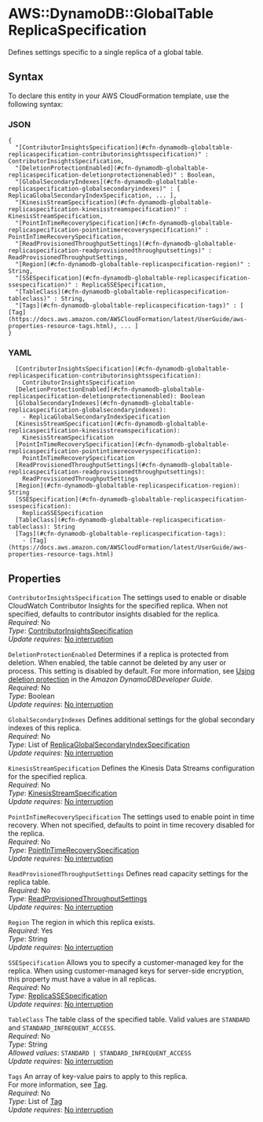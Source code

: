 # AWS::DynamoDB::GlobalTable ReplicaSpecification<a name="aws-properties-dynamodb-globaltable-replicaspecification"></a>

Defines settings specific to a single replica of a global table\.

## Syntax<a name="aws-properties-dynamodb-globaltable-replicaspecification-syntax"></a>

To declare this entity in your AWS CloudFormation template, use the following syntax:

### JSON<a name="aws-properties-dynamodb-globaltable-replicaspecification-syntax.json"></a>

```
{
  "[ContributorInsightsSpecification](#cfn-dynamodb-globaltable-replicaspecification-contributorinsightsspecification)" : ContributorInsightsSpecification,
  "[DeletionProtectionEnabled](#cfn-dynamodb-globaltable-replicaspecification-deletionprotectionenabled)" : Boolean,
  "[GlobalSecondaryIndexes](#cfn-dynamodb-globaltable-replicaspecification-globalsecondaryindexes)" : [ ReplicaGlobalSecondaryIndexSpecification, ... ],
  "[KinesisStreamSpecification](#cfn-dynamodb-globaltable-replicaspecification-kinesisstreamspecification)" : KinesisStreamSpecification,
  "[PointInTimeRecoverySpecification](#cfn-dynamodb-globaltable-replicaspecification-pointintimerecoveryspecification)" : PointInTimeRecoverySpecification,
  "[ReadProvisionedThroughputSettings](#cfn-dynamodb-globaltable-replicaspecification-readprovisionedthroughputsettings)" : ReadProvisionedThroughputSettings,
  "[Region](#cfn-dynamodb-globaltable-replicaspecification-region)" : String,
  "[SSESpecification](#cfn-dynamodb-globaltable-replicaspecification-ssespecification)" : ReplicaSSESpecification,
  "[TableClass](#cfn-dynamodb-globaltable-replicaspecification-tableclass)" : String,
  "[Tags](#cfn-dynamodb-globaltable-replicaspecification-tags)" : [ [Tag](https://docs.aws.amazon.com/AWSCloudFormation/latest/UserGuide/aws-properties-resource-tags.html), ... ]
}
```

### YAML<a name="aws-properties-dynamodb-globaltable-replicaspecification-syntax.yaml"></a>

```
  [ContributorInsightsSpecification](#cfn-dynamodb-globaltable-replicaspecification-contributorinsightsspecification):
    ContributorInsightsSpecification
  [DeletionProtectionEnabled](#cfn-dynamodb-globaltable-replicaspecification-deletionprotectionenabled): Boolean
  [GlobalSecondaryIndexes](#cfn-dynamodb-globaltable-replicaspecification-globalsecondaryindexes):
    - ReplicaGlobalSecondaryIndexSpecification
  [KinesisStreamSpecification](#cfn-dynamodb-globaltable-replicaspecification-kinesisstreamspecification):
    KinesisStreamSpecification
  [PointInTimeRecoverySpecification](#cfn-dynamodb-globaltable-replicaspecification-pointintimerecoveryspecification):
    PointInTimeRecoverySpecification
  [ReadProvisionedThroughputSettings](#cfn-dynamodb-globaltable-replicaspecification-readprovisionedthroughputsettings):
    ReadProvisionedThroughputSettings
  [Region](#cfn-dynamodb-globaltable-replicaspecification-region): String
  [SSESpecification](#cfn-dynamodb-globaltable-replicaspecification-ssespecification):
    ReplicaSSESpecification
  [TableClass](#cfn-dynamodb-globaltable-replicaspecification-tableclass): String
  [Tags](#cfn-dynamodb-globaltable-replicaspecification-tags):
    - [Tag](https://docs.aws.amazon.com/AWSCloudFormation/latest/UserGuide/aws-properties-resource-tags.html)
```

## Properties<a name="aws-properties-dynamodb-globaltable-replicaspecification-properties"></a>

`ContributorInsightsSpecification` <a name="cfn-dynamodb-globaltable-replicaspecification-contributorinsightsspecification"></a>
The settings used to enable or disable CloudWatch Contributor Insights for the specified replica\. When not specified, defaults to contributor insights disabled for the replica\.  
_Required_: No  
_Type_: [ContributorInsightsSpecification](aws-properties-dynamodb-globaltable-contributorinsightsspecification.md)  
_Update requires_: [No interruption](https://docs.aws.amazon.com/AWSCloudFormation/latest/UserGuide/using-cfn-updating-stacks-update-behaviors.html#update-no-interrupt)

`DeletionProtectionEnabled` <a name="cfn-dynamodb-globaltable-replicaspecification-deletionprotectionenabled"></a>
Determines if a replica is protected from deletion\. When enabled, the table cannot be deleted by any user or process\. This setting is disabled by default\. For more information, see [Using deletion protection](https://docs.aws.amazon.com/amazondynamodb/latest/developerguide/WorkingWithTables.Basics.html#WorkingWithTables.Basics.DeletionProtection) in the _Amazon DynamoDBDeveloper Guide_\.  
_Required_: No  
_Type_: Boolean  
_Update requires_: [No interruption](https://docs.aws.amazon.com/AWSCloudFormation/latest/UserGuide/using-cfn-updating-stacks-update-behaviors.html#update-no-interrupt)

`GlobalSecondaryIndexes` <a name="cfn-dynamodb-globaltable-replicaspecification-globalsecondaryindexes"></a>
Defines additional settings for the global secondary indexes of this replica\.  
_Required_: No  
_Type_: List of [ReplicaGlobalSecondaryIndexSpecification](aws-properties-dynamodb-globaltable-replicaglobalsecondaryindexspecification.md)  
_Update requires_: [No interruption](https://docs.aws.amazon.com/AWSCloudFormation/latest/UserGuide/using-cfn-updating-stacks-update-behaviors.html#update-no-interrupt)

`KinesisStreamSpecification` <a name="cfn-dynamodb-globaltable-replicaspecification-kinesisstreamspecification"></a>
Defines the Kinesis Data Streams configuration for the specified replica\.  
_Required_: No  
_Type_: [KinesisStreamSpecification](aws-properties-dynamodb-globaltable-kinesisstreamspecification.md)  
_Update requires_: [No interruption](https://docs.aws.amazon.com/AWSCloudFormation/latest/UserGuide/using-cfn-updating-stacks-update-behaviors.html#update-no-interrupt)

`PointInTimeRecoverySpecification` <a name="cfn-dynamodb-globaltable-replicaspecification-pointintimerecoveryspecification"></a>
The settings used to enable point in time recovery\. When not specified, defaults to point in time recovery disabled for the replica\.  
_Required_: No  
_Type_: [PointInTimeRecoverySpecification](aws-properties-dynamodb-globaltable-pointintimerecoveryspecification.md)  
_Update requires_: [No interruption](https://docs.aws.amazon.com/AWSCloudFormation/latest/UserGuide/using-cfn-updating-stacks-update-behaviors.html#update-no-interrupt)

`ReadProvisionedThroughputSettings` <a name="cfn-dynamodb-globaltable-replicaspecification-readprovisionedthroughputsettings"></a>
Defines read capacity settings for the replica table\.  
_Required_: No  
_Type_: [ReadProvisionedThroughputSettings](aws-properties-dynamodb-globaltable-readprovisionedthroughputsettings.md)  
_Update requires_: [No interruption](https://docs.aws.amazon.com/AWSCloudFormation/latest/UserGuide/using-cfn-updating-stacks-update-behaviors.html#update-no-interrupt)

`Region` <a name="cfn-dynamodb-globaltable-replicaspecification-region"></a>
The region in which this replica exists\.  
_Required_: Yes  
_Type_: String  
_Update requires_: [No interruption](https://docs.aws.amazon.com/AWSCloudFormation/latest/UserGuide/using-cfn-updating-stacks-update-behaviors.html#update-no-interrupt)

`SSESpecification` <a name="cfn-dynamodb-globaltable-replicaspecification-ssespecification"></a>
Allows you to specify a customer\-managed key for the replica\. When using customer\-managed keys for server\-side encryption, this property must have a value in all replicas\.  
_Required_: No  
_Type_: [ReplicaSSESpecification](aws-properties-dynamodb-globaltable-replicassespecification.md)  
_Update requires_: [No interruption](https://docs.aws.amazon.com/AWSCloudFormation/latest/UserGuide/using-cfn-updating-stacks-update-behaviors.html#update-no-interrupt)

`TableClass` <a name="cfn-dynamodb-globaltable-replicaspecification-tableclass"></a>
The table class of the specified table\. Valid values are `STANDARD` and `STANDARD_INFREQUENT_ACCESS`\.  
_Required_: No  
_Type_: String  
_Allowed values_: `STANDARD | STANDARD_INFREQUENT_ACCESS`  
_Update requires_: [No interruption](https://docs.aws.amazon.com/AWSCloudFormation/latest/UserGuide/using-cfn-updating-stacks-update-behaviors.html#update-no-interrupt)

`Tags` <a name="cfn-dynamodb-globaltable-replicaspecification-tags"></a>
An array of key\-value pairs to apply to this replica\.  
For more information, see [Tag](https://docs.aws.amazon.com/AWSCloudFormation/latest/UserGuide/aws-properties-resource-tags.html)\.  
_Required_: No  
_Type_: List of [Tag](https://docs.aws.amazon.com/AWSCloudFormation/latest/UserGuide/aws-properties-resource-tags.html)  
_Update requires_: [No interruption](https://docs.aws.amazon.com/AWSCloudFormation/latest/UserGuide/using-cfn-updating-stacks-update-behaviors.html#update-no-interrupt)

